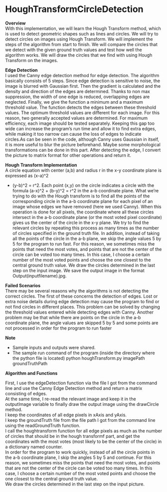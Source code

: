 # HoughTransformCircleDetection

**Overview**<br />
With this implementation, we will learn the Hough Transform method, which is used to detect geometric
shapes such as lines and circles. We will try to detect circles on images using Hough Transform. We
will implement the steps of the algorithm from start to finish. We will compare the circles that we detect
with the given ground truth values and test how well the algorithm works. We will draw the circles
that we find with using Hough Transform on the images.

**Edge Detection**<br />
I used the Canny edge detection method for edge detection. The algorithm basically consists of 5
steps. Since edge detection is sensitive to noise, the image is blurred with Gaussian first. Then the
gradient is calculated and the density and direction of the edges are determined. Thanks to non max
suppression, the width of one edge is reduced, overlapping edges are neglected. Finally, we give the
function a minimum and a maximum threshold value. The function detects the edges between these
threshold values. The optimum threshold values are different for each image. For this reason, two
generally accepted values are determined. For maximum efficiency, each image should be tested
separately. Keeping this gap too wide can increase the program’s run time and allow it to find extra
edges, while making it too narrow can cause the loss of edges to indicate circles.As can be seen in the code, 
although Canny uses Gaussian in itself, it is more useful to blur the picture beforehand.
Maybe some morphological transformations can be done in this part.
After detecting the edge, I convert the picture to matrix format for other operations and return it.


**Hough Transform Implementation**<br />
A circle equation with center (a,b) and radius r in the x-y coordinate plane is expressed as (x-a)^2
+ (y-b)^2 = r^2. Each point (x,y) on the circle indicates a circle with the formula (a-x)^2 +
(b-y)^2 = r^2 in the a-b coordinate plane. What we’re trying to do with the Hough transform is to
find all the points of the corresponding circle in the a-b coordinate plane for each pixel of an image
whose edges we have removed (here we used Canny). When this operation is done for all pixels,
the coordinate where all these circles intersect in the a-b coordinate plane (or the most voted pixel
coordinate) gives us the center of the circle in the x-y plane. We try to find the relevant circles by
repeating this process as many times as the number of circles specified in the ground truth file. In
addition, instead of taking all the points of the circle in the a-b plane, we skip the angle values 5 by 5
for the program to run fast. For this reason, we sometimes miss the points that need the most votes,
and points that are not the center of the circle can be voted too many times. In this case, I choose a
certain number of the most voted points and choose the one closest to the central ground truth value.
We draw the circles determined in the last step on the input image. We save the output image in the
format Output(inputfilename).jpg.





**Failed Scenarios**<br />
There may be several reasons why the algorithms is not detecting the correct circles. The first of
these concerns the detection of edges. Lost or extra noise details during edge detection may cause the
program to find or not find circles in different places. This problem can be solved by changing the
threshold values entered while detecting edges with Canny. Another problem may be that while there
are points on the circle in the a-b coordinate plane, the angle values are skipped 5 by 5 and some
points are not processed in order for the program to run faster



**Note**<br />
- Sample inputs and outputs were shared. 
- The sample run command of the program (inside the directory where the python file is located)
python houghTransform.py imagePath groundTruthPath


**Algorithm and Functions**<br />

First, I use the edgeDetection function via the file I got from the command line and use the Canny Edge Detection method and return a matrix consisting of edges.<br />
At the same time, I re-read the relevant image and keep it in the outputImage variable to finally draw the output image using the drawCircle method.<br />
I keep the coordinates of all edge pixels in xAxis and yAxis.<br />
I keep the groundTruth file from the file path I got from the command line using the readGroundTruth function.<br />
I call the houghtransform function for all edge pixels as much as the number of circles that should be in the hough transformf part, and get the coordinates with the most votes (most likely to be the center of the circle) in a dictionary named counter. <br />
In order for the program to work quickly, instead of all the circle points in the a-b coordinate plane, I skip the angles 5 by 5 and continue. For this reason, we sometimes miss the points that need the most votes, and points that are not the center of the circle can be voted too many times. 
In this case, I choose a certain number of the most voted points and choose the one closest to the central ground truth value. <br />
We draw the circles determined in the last step on the input picture.
